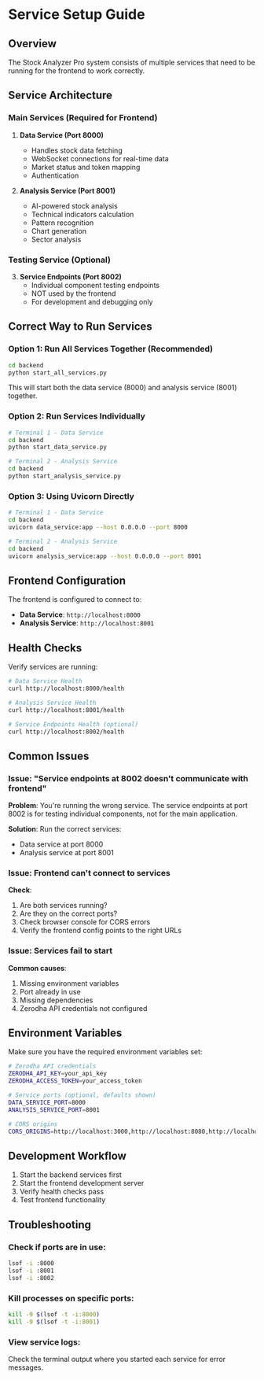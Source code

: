 # Service Setup Guide

## Overview

The Stock Analyzer Pro system consists of multiple services that need to be running for the frontend to work correctly.

## Service Architecture

### Main Services (Required for Frontend)

1. **Data Service (Port 8000)**
   - Handles stock data fetching
   - WebSocket connections for real-time data
   - Market status and token mapping
   - Authentication

2. **Analysis Service (Port 8001)**
   - AI-powered stock analysis
   - Technical indicators calculation
   - Pattern recognition
   - Chart generation
   - Sector analysis

### Testing Service (Optional)

3. **Service Endpoints (Port 8002)**
   - Individual component testing endpoints
   - NOT used by the frontend
   - For development and debugging only

## Correct Way to Run Services

### Option 1: Run All Services Together (Recommended)

```bash
cd backend
python start_all_services.py
```

This will start both the data service (8000) and analysis service (8001) together.

### Option 2: Run Services Individually

```bash
# Terminal 1 - Data Service
cd backend
python start_data_service.py

# Terminal 2 - Analysis Service  
cd backend
python start_analysis_service.py
```

### Option 3: Using Uvicorn Directly

```bash
# Terminal 1 - Data Service
cd backend
uvicorn data_service:app --host 0.0.0.0 --port 8000

# Terminal 2 - Analysis Service
cd backend
uvicorn analysis_service:app --host 0.0.0.0 --port 8001
```

## Frontend Configuration

The frontend is configured to connect to:
- **Data Service**: `http://localhost:8000`
- **Analysis Service**: `http://localhost:8001`

## Health Checks

Verify services are running:

```bash
# Data Service Health
curl http://localhost:8000/health

# Analysis Service Health  
curl http://localhost:8001/health

# Service Endpoints Health (optional)
curl http://localhost:8002/health
```

## Common Issues

### Issue: "Service endpoints at 8002 doesn't communicate with frontend"

**Problem**: You're running the wrong service. The service endpoints at port 8002 is for testing individual components, not for the main application.

**Solution**: Run the correct services:
- Data service at port 8000
- Analysis service at port 8001

### Issue: Frontend can't connect to services

**Check**:
1. Are both services running?
2. Are they on the correct ports?
3. Check browser console for CORS errors
4. Verify the frontend config points to the right URLs

### Issue: Services fail to start

**Common causes**:
1. Missing environment variables
2. Port already in use
3. Missing dependencies
4. Zerodha API credentials not configured

## Environment Variables

Make sure you have the required environment variables set:

```bash
# Zerodha API credentials
ZERODHA_API_KEY=your_api_key
ZERODHA_ACCESS_TOKEN=your_access_token

# Service ports (optional, defaults shown)
DATA_SERVICE_PORT=8000
ANALYSIS_SERVICE_PORT=8001

# CORS origins
CORS_ORIGINS=http://localhost:3000,http://localhost:8080,http://localhost:5173
```

## Development Workflow

1. Start the backend services first
2. Start the frontend development server
3. Verify health checks pass
4. Test frontend functionality

## Troubleshooting

### Check if ports are in use:
```bash
lsof -i :8000
lsof -i :8001
lsof -i :8002
```

### Kill processes on specific ports:
```bash
kill -9 $(lsof -t -i:8000)
kill -9 $(lsof -t -i:8001)
```

### View service logs:
Check the terminal output where you started each service for error messages.

